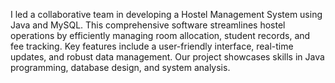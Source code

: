 I led a collaborative team in developing a Hostel Management System using Java and MySQL. This comprehensive software streamlines hostel operations by efficiently managing room allocation, student records, and
fee tracking. Key features include a user-friendly interface, real-time updates, and robust data management. Our project showcases skills in Java programming, database design, and system analysis.
